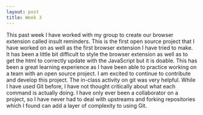 ```yaml
---
layout: post
title: Week 3
---
```


This past week I have worked with my group to create our browser extension called insult reminders. This is the first open source project that I have worked on as well as the first browser extension I have tried to make. It has been a little bit difficult to style the browser extension as well as to get the html to correctly update with the JavaScript but it is doable. This has been a great learning experience as I have been able to practice working on a team with an open source project. I am excited to continue to contribute and develop this project.
The in-class activity on git was very helpful. While I have used Git before, I have not thought critically about what each command is actually doing. I have only ever been a collaborator on a project, so I have never had to deal with upstreams and forking repositories which I found can add a layer of complexity to using Git.
